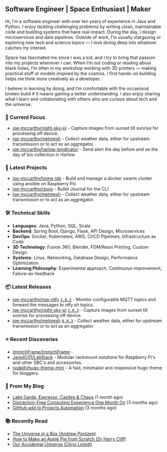 ## Software Engineer | Space Enthusiast | Maker

Hi, I’m a software engineer with over ten years of experience in Java and Python. I enjoy tackling challenging problems by writing clean, maintainable code and building systems that have real impact. During the day, I design microservices and data pipelines. Outside of work, I’m usually stargazing or exploring new tech and science topics — I love diving deep into whatever catches my interest.

Space has fascinated me since I was a kid, and I try to bring that passion into my projects whenever I can. When I’m not coding or reading about black holes, I’m often in my workshop working with 3D printers — making practical stuff or models inspired by the cosmos. I find hands-on building helps me think more creatively as a developer.

I believe in learning by doing, and I’m comfortable with the occasional broken build if it means gaining a better understanding. I also enjoy sharing what I learn and collaborating with others who are curious about tech and the universe.

### 🔭 Current Focus

- [joe-mccarthy/night-sky-pi](https://github.com/joe-mccarthy/night-sky-pi) - Capture images from sunset till sunrise for processing off device.
- [joe-mccarthy/metmesh](https://github.com/joe-mccarthy/metmesh) - Collect weather data, either for upstream transmission or to act as an aggregator.
- [joe-mccarthy/harlow-bindicator](https://github.com/joe-mccarthy/harlow-bindicator) - Send alert the day before and on the day of bin collection in Harlow

### 🚀 Latest Projects

- [joe-mccarthy/home-lab](https://github.com/joe-mccarthy/home-lab) - Build and manage a docker swarm cluster using ansible on Raspberry Pis
- [joe-mccarthy/cbujo](https://github.com/joe-mccarthy/cbujo) - Bullet Journal for the CLI
- [joe-mccarthy/metmesh](https://github.com/joe-mccarthy/metmesh) - Collect weather data, either for upstream transmission or to act as an aggregator.

### 🛠️ Technical Skills
- **Languages**: Java, Python, SQL, Scala
- **Backend**: Spring Boot, Django, Flask, API Design, Microservices
- **DevOps**: Docker, Kubernetes, AWS, CI/CD Pipelines, Infrastructure as Code
- **3D Technology**: Fusion 360, Blender, FDM/Resin Printing, Custom Design
- **Systems**: Linux, Networking, Database Design, Performance Optimization
- **Learning Philosophy**: Experimental approach, Continuous improvement, Failure-as-feedback

### 📦 Latest Releases

- [joe-mccarthy/nsp-ntfy](https://github.com/joe-mccarthy/nsp-ntfy) [`2.0.2`](https://github.com/joe-mccarthy/nsp-ntfy/releases/tag/2.0.2) - Monitor configurable MQTT topics and forward the messages to ntfy.sh topics.
- [joe-mccarthy/night-sky-pi](https://github.com/joe-mccarthy/night-sky-pi) [`2.0.3`](https://github.com/joe-mccarthy/night-sky-pi/releases/tag/2.0.3) - Capture images from sunset till sunrise for processing off device.
- [joe-mccarthy/metmesh](https://github.com/joe-mccarthy/metmesh) [`0.0.3`](https://github.com/joe-mccarthy/metmesh/releases/tag/0.0.3) - Collect weather data, either for upstream transmission or to act as an aggregator.

### ⭐ Recent Discoveries

- [immichFrame/ImmichFrame](https://github.com/immichFrame/ImmichFrame) - 
- [JaredC01/LabStack](https://github.com/JaredC01/LabStack) - Modular rackmount solutions for Raspberry Pi&#39;s and other SBC&#39;s and accessories.
- [nodejh/hugo-theme-mini](https://github.com/nodejh/hugo-theme-mini) - A fast, minimalist and responsive hugo theme for bloggers.

### 📝 From My Blog

- [Lake Garda, Espresso, Castles &amp; Chaos](https://blog.spudlab.xyz/lake-garda-family-adventure/) (1 month ago)
- [Distraction-Free Computing Experience One Month On](https://blog.spudlab.xyz/distrcation-free-computing-experience-one-month-on/) (3 months ago)
- [GitHub add to Projects Automation](https://blog.spudlab.xyz/github-add-to-projects-automation/) (3 months ago)

### 📚 Recently Read
- [The Universe in a Box (Andrew Pontzen)](https://amzn.eu/d/4b6D6UB)
- [How to Make an Apple Pie from Scratch (Dr Harry Cliff)](https://amzn.eu/d/0qUkcpK)
- [Our Accidental Universe (Chris Lintott)](https://amzn.eu/d/hyMlwzR)
